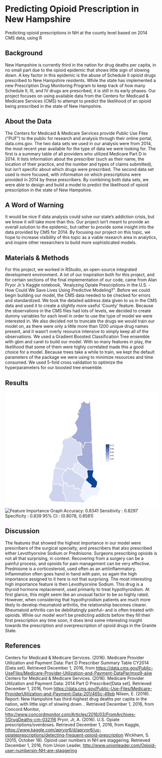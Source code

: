 # Predicting Opioid Prescription in New Hampshire
Predicting opioid prescriptions in NH at the county level based on 2014 CMS data, using R
## Background
New Hampshire is currently third in the nation for drug deaths per capita, in no small part due to the opioid epidemic that shows little sign of slowing down. A key factor in this epidemic is the abuse of Schedule II opioid drugs prescribed to New Hampshire residents. While the state has implemented a new Prescription Drug Monitoring Program to keep track of how many Schedule II, III, and IV drugs are prescribed, it is still in its early phases. Our project focuses on using available data from the Centers for Medicaid & Medicare Services (CMS) to attempt to predict the likelihood of an opioid being prescribed in the state of New Hampshire.
## About the Data
The Centers for Medicaid & Medicare Services provide Public Use Files (“PUF”) to the public for research and analysis through their online portal, data.cms.gov. The two data sets we used in our analysis were from 2014, the most recent year available for the type of data we were looking for. The first is a summary table of all providers who utilized Medicare Part D in 2014. It lists information about the prescriber (such as their name, the location of their practice, and the number and types of claims submitted), but isn’t specific about which drugs were prescribed. The second data set used is more focused, with information on which prescriptions were provided in 2014 by these prescribers. By combining both data sets, we were able to design and build a model to predict the likelihood of opioid prescription in the state of New Hampshire.
## A Word of Warning
It would be nice if data analysis could solve our state’s addiction crisis, but we know it will take more than this. Our project isn’t meant to provide an overall solution to the epidemic, but rather to provide some insight into the data provided by CMS for 2014. By focusing our project on this topic, we hope to increase visibility of this topic as a viable research area in analytics, and inspire other researchers to build more sophisticated models.
## Materials & Methods
For this project, we worked in RStudio, an open-source integrated development environment. A lot of our inspiration both for this project, and for certain sections of the final implementation of our code, came from Alan Pryor Jr.’s Kaggle notebook, “Analyzing Opiate Prescriptions in the U.S. - How Could We Save Lives Using Predictive Modeling?”. Before we could begin building our model, the CMS data needed to be checked for errors and standardized. We took the detailed address data given to us in the CMS data and used it to create a slightly more useful ‘County’ feature. Because the observations in the CMS files had lots of levels, we decided to create dummy variables for each level in order to use the type of model we were interested in. We also decided not to truncate the drugs we would train our model on, as there were only a little more than 1200 unique drug names present, and it wasn’t overly resource intensive to simply keep all of the observations. We used a Gradient Boosted Classification Tree ensemble with gbm and caret to build our model. With so many features in play, the likelihood that some of them were highly correlated made this a good choice for a model. Because trees take a while to train, we kept the default parameters of the package we were using to minimize resources and time consumed. We used 5-fold cross validation to optimize the hyperparameters for our boosted tree ensemble.
## Results
![Feature Importance Map](mapnobg.png)
![Feature Importance Graph](Feature_Importance.png)
Accuracy: 0.8341
Sensitivity : 0.8297
Specificity : 0.839
95% CI : (0.8078, 0.8581)
## Discussion
The features that showed the highest importance in our model were prescribers of the surgical specialty, and prescribers that also prescribed either Levothyorxine Sodium or Prednisone. Surgeons prescribing opioids is not all that surprising, in context. Recovering from a surgery can be a painful process, and opioids for pain management can be very effective. Prednisone is a corticosteroid, used often as an antiinflammatory. Inflammation often goes hand in hand with pain, so again the high importance assigned to it here is not that surprising. The most interesting high importance feature is then Levothyorxine Sodium. This drug is a thyroid hormone replacement, used primarily to treat hypothyroidism. At first glance, this might seem like an unusual factor to be so highly rated. However, when considering that hypothyroidism patients are much more likely to develop rheumatoid arthritis, the relationship becomes clearer. Rheumatoid arthritis can be debilitatingly painful– and is often treated with opioids. While our model won’t be predicting addicts before they fill their first prescription any time soon, it does lend some interesting insight towards the prescription and overprescription of opioid drugs in the Granite State.
## References
Centers for Medicaid & Medicare Services. (2016). Medicare Provider Utilization and Payment Data: Part D Prescriber Summary Table CY2014 [Data set]. Retrieved December 1, 2016, from https://data.cms.gov/Public-UseFiles/Medicare-Provider-Utilization-and-Payment-DataPar/mxq9-aiiw
Centers for Medicaid & Medicare Services. (2016). Medicare Provider Utilization and Payment Data: 2014 Part D Prescriber[Data set]. Retrieved December 1, 2016, from https://data.cms.gov/Public-Use-Files/Medicare-ProviderUtilization-and-Payment-Data-201/465c-49pb
Nilsen, E. (2016). Report: New Hampshire has third-highest drug deaths per capita in the nation, with little sign of slowing down. . Retrieved December 1, 2016, from Concord Monitor, http://www.concordmonitor.com/Articles/2016/03/FromArchives-1/DrugDeaths-cm-032116
Pryor, Jr, A. (2016). U.S. Opiate prescriptions/overdoses. Retrieved December 1, 2016, from Kaggle, https://www.kaggle.com/apryor6/d/apryor6/us-opiateprescriptions/detecting-frequent-opioid-prescription Wickham, S. (2015, October 18). 
Opioid user numbers in NH are staggering. Retrieved December 1, 2016, from Union Leader, http://www.unionleader.com/Opioid-user-numbersin-NH-are-staggering
